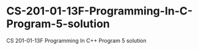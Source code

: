 # CS-201-01-13F-Programming-In-C-Program-5-solution
CS 201-01-13F Programming In C++ Program 5 solution
